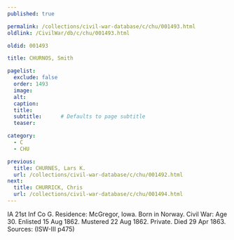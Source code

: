 ```yaml
---
published: true

permalink: /collections/civil-war-database/c/chu/001493.html
oldlink: /CivilWar/db/c/chu/001493.html

oldid: 001493

title: CHURNOS, Smith

pagelist:
  exclude: false
  order: 1493
  image: 
  alt:
  caption:
  title:
  subtitle:      # Defaults to page subtitle
  teaser:

category: 
  - C 
  - CHU

previous:
  title: CHURNES, Lars K.
  url: /collections/civil-war-database/c/chu/001492.html  
next:
  title: CHURRICK, Chris
  url: /collections/civil-war-database/c/chu/001494.html   
---
```

IA 21st Inf Co G. Residence: McGregor, Iowa. Born in Norway. Civil War: Age 30. Enlisted 15 Aug 1862. Mustered 22 Aug 1862. Private. Died 29 Apr 1863. Sources: (ISW-III p475)